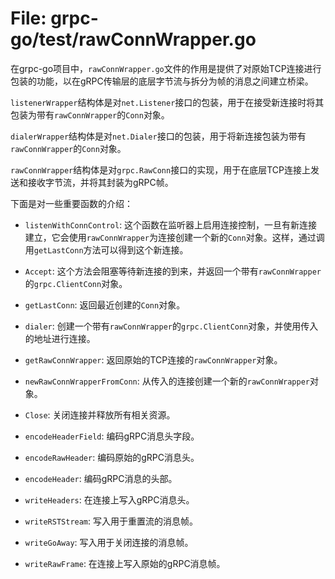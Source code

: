 # File: grpc-go/test/rawConnWrapper.go

在grpc-go项目中，`rawConnWrapper.go`文件的作用是提供了对原始TCP连接进行包装的功能，以在gRPC传输层的底层字节流与拆分为帧的消息之间建立桥梁。

`listenerWrapper`结构体是对`net.Listener`接口的包装，用于在接受新连接时将其包装为带有`rawConnWrapper`的`Conn`对象。

`dialerWrapper`结构体是对`net.Dialer`接口的包装，用于将新连接包装为带有`rawConnWrapper`的`Conn`对象。

`rawConnWrapper`结构体是对`grpc.RawConn`接口的实现，用于在底层TCP连接上发送和接收字节流，并将其封装为gRPC帧。

下面是对一些重要函数的介绍：

- `listenWithConnControl`: 这个函数在监听器上启用连接控制，一旦有新连接建立，它会使用`rawConnWrapper`为连接创建一个新的`Conn`对象。这样，通过调用`getLastConn`方法可以得到这个新连接。

- `Accept`: 这个方法会阻塞等待新连接的到来，并返回一个带有`rawConnWrapper`的`grpc.ClientConn`对象。

- `getLastConn`: 返回最近创建的`Conn`对象。

- `dialer`: 创建一个带有`rawConnWrapper`的`grpc.ClientConn`对象，并使用传入的地址进行连接。

- `getRawConnWrapper`: 返回原始的TCP连接的`rawConnWrapper`对象。

- `newRawConnWrapperFromConn`: 从传入的连接创建一个新的`rawConnWrapper`对象。

- `Close`: 关闭连接并释放所有相关资源。

- `encodeHeaderField`: 编码gRPC消息头字段。

- `encodeRawHeader`: 编码原始的gRPC消息头。

- `encodeHeader`: 编码gRPC消息的头部。

- `writeHeaders`: 在连接上写入gRPC消息头。

- `writeRSTStream`: 写入用于重置流的消息帧。

- `writeGoAway`: 写入用于关闭连接的消息帧。

- `writeRawFrame`: 在连接上写入原始的gRPC消息帧。

